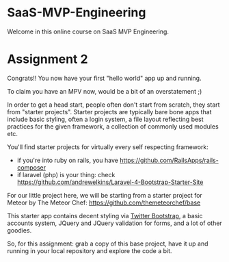 # SaaS-MVP-Engineering

Welcome in this online course on SaaS MVP Engineering.


# Assignment 2
Congrats!! You now have your first "hello world" app up and running.

To claim you have an MPV now, would be a bit of an overstatement ;)

In order to get a head start, people often don't start from scratch, they start from "starter projects". Starter projects are typically bare bone apps that include basic styling, often a login system, a file layout reflecting best practices for the given framework, a collection of commonly used modules etc.

You'll find starter projects for virtually every self respecting framework:
* if you're into ruby on rails, you have https://github.com/RailsApps/rails-composer
* if laravel (php) is your thing: check https://github.com/andrewelkins/Laravel-4-Bootstrap-Starter-Site

For our little project here, we will be starting from a starter project for Meteor by The Meteor Chef: https://github.com/themeteorchef/base

This starter app contains decent styling via [Twitter Bootstrap](http://getbootstrap.com/), a basic accounts system, JQuery and JQuery validation for forms, and a lot of other goodies.

So, for this assignment: grab a copy of this base project, have it up and running in your local repository and explore the code a bit.
